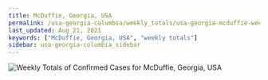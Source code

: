 ```yaml
---
title: McDuffie, Georgia, USA
permalink: /usa-georgia-columbia/weekly_totals/usa-georgia-mcduffie-weekly_totals.html
last_updated: Aug 21, 2021
keywords: ["McDuffie, Georgia, USA", "weekly totals"]
sidebar: usa-georgia-columbia_sidebar
---
```


![Weekly Totals of Confirmed Cases for McDuffie, Georgia, USA](/covid_tracker/images/graphs/usa-georgia-mcduffie-weekly_totals_graph.png)
